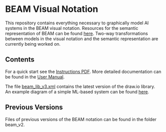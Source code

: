 # BEAM Visual Notation

This repository contains everything necessary to graphically model AI systems in the BEAM visual notation.
Resources for the semantic representation of BEAM can be found [here](https://semsys.ai.wu.ac.at/beam/). Two-way transformations between models in the visual notation and the semantic representation are currently being worked on.

## Contents

For a quick start see the [Instructions PDF](./BEAMv3-instructions.pdf). More detailed documentation can be found in the [User Manual](./beam_technical_documentation_v3.md).

The file [beam_lib_v3.xml](./beam_lib_v3.xml) contains the latest version of the draw.io library. An example diagram of a simple ML-based system can be found [here](./beam_v3_example_fashion_attire_classfication.xml).

## Previous Versions

Files of previous versions of the BEAM notation can be found in the folder beam_v2.
